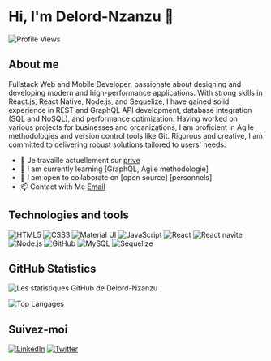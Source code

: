 # Hi, I'm Delord-Nzanzu 👋
![Profile Views](https://komarev.com/ghpvc/?username=Delord-Nzanzu&color=blue)

## About me

Fullstack Web and Mobile Developer, passionate about designing and developing modern and high-performance applications. With strong skills in React.js, React Native, Node.js, and Sequelize, I have gained solid experience in REST and GraphQL API development, database integration (SQL and NoSQL), and performance optimization. Having worked on various projects for businesses and organizations, I am proficient in Agile methodologies and version control tools like Git. Rigorous and creative, I am committed to delivering robust solutions tailored to users' needs.

- 🔭 Je travaille actuellement sur [prive](...)
- 🌱 I am currently learning [GraphQL, Agile methodologie]
- 👯 I am open to collaborate on [open source] [personnels]
- 📫 Contact with Me [Email](mailto:wayirenzanzu@example.com)

## Technologies and tools
![HTML5](https://img.shields.io/badge/html5-%23E34F26.svg?style=for-the-badge&logo=html5&logoColor=white)
![CSS3](https://img.shields.io/badge/css3-%231572B6.svg?style=for-the-badge&logo=css3&logoColor=white)
![Material UI](https://img.shields.io/badge/Material%20UI-%230081CB.svg?style=for-the-badge&logo=material-ui&logoColor=white)
![JavaScript](https://img.shields.io/badge/javascript-%23323330.svg?style=for-the-badge&logo=javascript&logoColor=%23F7DF1E)
![React](https://img.shields.io/badge/react-%2320232a.svg?style=for-the-badge&logo=react&logoColor=%2361DAFB)
![React navite](https://img.shields.io/badge/react-%2320232a.svg?style=for-the-badge&logo=react&logoColor=%2361DAFB)
![Node.js](https://img.shields.io/badge/node.js-%23339933.svg?style=for-the-badge&logo=node.js&logoColor=white)
![GitHub](https://img.shields.io/badge/github-%23121011.svg?style=for-the-badge&logo=github&logoColor=white)
![MySQL](https://img.shields.io/badge/mysql-%234479A1.svg?style=for-the-badge&logo=mysql&logoColor=white)
![Sequelize](https://img.shields.io/badge/sequelize-%23336792.svg?style=for-the-badge&logo=sequelize&logoColor=white)

## GitHub Statistics

![Les statistiques GitHub de Delord-Nzanzu](https://github-readme-stats.vercel.app/api?username=Delord-Nzanzu&show_icons=true&theme=radical)

![Top Langages](https://github-readme-stats.vercel.app/api/top-langs/?username=Delord-Nzanzu&layout=compact&theme=radical)

## Suivez-moi

[![LinkedIn](https://img.shields.io/badge/linkedin-%230077B5.svg?style=for-the-badge&logo=linkedin&logoColor=white)](href=https://www.linkedin.com/in/nzanzu-wayire-a9a079210 )
[![Twitter](https://img.shields.io/badge/twitter-%231DA1F2.svg?style=for-the-badge&logo=twitter&logoColor=white)](https://www.linkedin.com/in/nzanzu-wayire-a9a079210)

